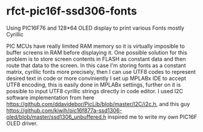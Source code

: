 # rfct-pic16f-ssd306-fonts
Using PIC16F76 and 128*64 OLED display to print various Fonts mostly Cyrillic

PIC MCUs have really limited RAM memory so it is virtually imposible to buffer screens in RAM before displaying it. One possible solution for this problem is to store screen contents in FLASH as constant data and then route that data to the screen.
In this case I'm storing fonts as a constant matrix, cyrillic fonts more precisely, then I can use UTF8 codes to represent desired text in code or more conviniently I set up MPLABx IDE to accept UTF8 encoding, this is easily done in MPLABx settings,
further on it is possible to input UTF8 cyrillic strings directly in code editor. I used I2C software implementation from here https://github.com/ddavidebor/PicLib/blob/master/I2C/i2c.h, and this guy https://github.com/kiwih/pic16f877a-ssd1306-oled/blob/master/ssd1306_unbuffered.h inspired me to write my own PIC16F OLED driver.  
